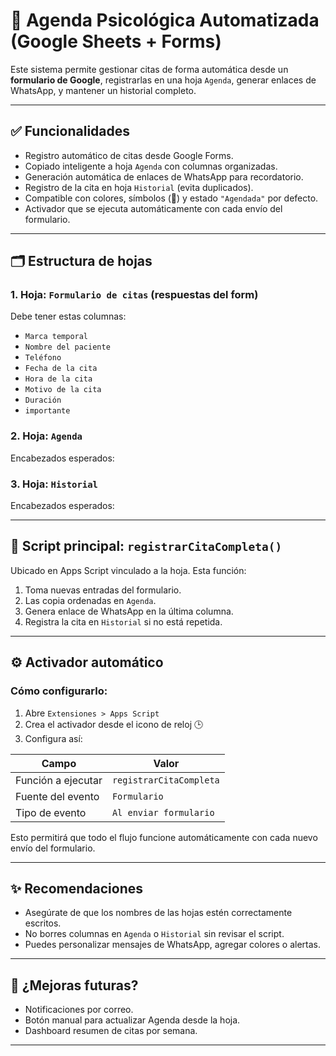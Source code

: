 # 📘 Agenda Psicológica Automatizada (Google Sheets + Forms)

Este sistema permite gestionar citas de forma automática desde un **formulario de Google**, registrarlas en una hoja `Agenda`, generar enlaces de WhatsApp, y mantener un historial completo.

---

## ✅ Funcionalidades

- Registro automático de citas desde Google Forms.
- Copiado inteligente a hoja `Agenda` con columnas organizadas.
- Generación automática de enlaces de WhatsApp para recordatorio.
- Registro de la cita en hoja `Historial` (evita duplicados).
- Compatible con colores, símbolos (📌) y estado `"Agendada"` por defecto.
- Activador que se ejecuta automáticamente con cada envío del formulario.

---

## 🗂 Estructura de hojas

### 1. Hoja: `Formulario de citas` (respuestas del form)
Debe tener estas columnas:

- `Marca temporal`
- `Nombre del paciente`
- `Teléfono`
- `Fecha de la cita`
- `Hora de la cita`
- `Motivo de la cita`
- `Duración`
- `importante`

### 2. Hoja: `Agenda`
Encabezados esperados:


### 3. Hoja: `Historial`
Encabezados esperados:


---

## 🧠 Script principal: `registrarCitaCompleta()`

Ubicado en Apps Script vinculado a la hoja. Esta función:

1. Toma nuevas entradas del formulario.
2. Las copia ordenadas en `Agenda`.
3. Genera enlace de WhatsApp en la última columna.
4. Registra la cita en `Historial` si no está repetida.

---

## ⚙️ Activador automático

### Cómo configurarlo:

1. Abre `Extensiones > Apps Script`
2. Crea el activador desde el icono de reloj 🕒
3. Configura así:

| Campo                     | Valor                         |
|--------------------------|-------------------------------|
| Función a ejecutar       | `registrarCitaCompleta`       |
| Fuente del evento        | `Formulario`                  |
| Tipo de evento           | `Al enviar formulario`        |

Esto permitirá que todo el flujo funcione automáticamente con cada nuevo envío del formulario.

---

## ✨ Recomendaciones

- Asegúrate de que los nombres de las hojas estén correctamente escritos.
- No borres columnas en `Agenda` o `Historial` sin revisar el script.
- Puedes personalizar mensajes de WhatsApp, agregar colores o alertas.

---

## 💬 ¿Mejoras futuras?

- Notificaciones por correo.
- Botón manual para actualizar Agenda desde la hoja.
- Dashboard resumen de citas por semana.

---
